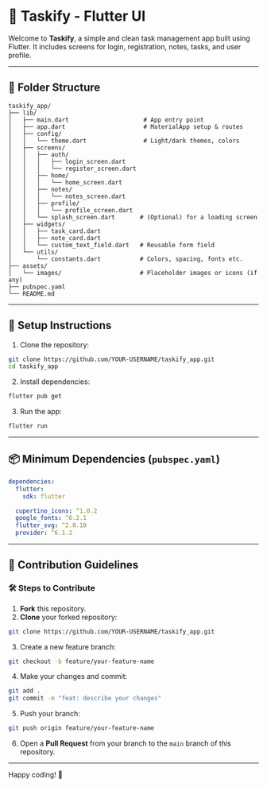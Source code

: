 # 📝 Taskify - Flutter UI

Welcome to **Taskify**, a simple and clean task management app built using Flutter. It includes screens for login, registration, notes, tasks, and user profile.

---

## 📁 Folder Structure

```
taskify_app/
├── lib/
│   ├── main.dart                     # App entry point
│   ├── app.dart                      # MaterialApp setup & routes
│   ├── config/
│   │   └── theme.dart                # Light/dark themes, colors
│   ├── screens/
│   │   ├── auth/
│   │   │   ├── login_screen.dart
│   │   │   └── register_screen.dart
│   │   ├── home/
│   │   │   └── home_screen.dart
│   │   ├── notes/
│   │   │   └── notes_screen.dart
│   │   ├── profile/
│   │   │   └── profile_screen.dart
│   │   └── splash_screen.dart       # (Optional) for a loading screen
│   ├── widgets/
│   │   ├── task_card.dart
│   │   ├── note_card.dart
│   │   └── custom_text_field.dart   # Reusable form field
│   └── utils/
│       └── constants.dart           # Colors, spacing, fonts etc.
├── assets/
│   └── images/                      # Placeholder images or icons (if any)
├── pubspec.yaml
└── README.md
```

---

## 🚀 Setup Instructions

1. Clone the repository:

```bash
git clone https://github.com/YOUR-USERNAME/taskify_app.git
cd taskify_app
```

2. Install dependencies:

```bash
flutter pub get
```

3. Run the app:

```bash
flutter run
```

---

## 📦 Minimum Dependencies (`pubspec.yaml`)

```yaml
dependencies:
  flutter:
    sdk: flutter

  cupertino_icons: ^1.0.2
  google_fonts: ^6.2.1
  flutter_svg: ^2.0.10
  provider: ^6.1.2
```

---

## 🤝 Contribution Guidelines

### 🛠 Steps to Contribute

1. **Fork** this repository.
2. **Clone** your forked repository:

```bash
git clone https://github.com/YOUR-USERNAME/taskify_app.git
```

3. Create a new feature branch:

```bash
git checkout -b feature/your-feature-name
```

4. Make your changes and commit:

```bash
git add .
git commit -m "feat: describe your changes"
```

5. Push your branch:

```bash
git push origin feature/your-feature-name
```

6. Open a **Pull Request** from your branch to the `main` branch of this repository.

---

Happy coding! 💙